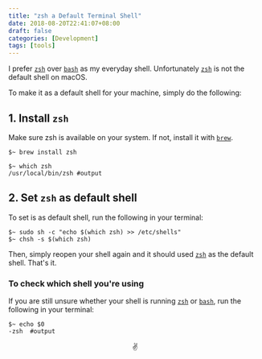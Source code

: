 ```yaml
---
title: "zsh a Default Terminal Shell"
date: 2018-08-20T22:41:07+08:00
draft: false
categories: [Development]
tags: [tools]
---
```


I prefer [`zsh`][1] over [`bash`][2] as my everyday shell.
Unfortunately [`zsh`][1] is not the default shell on macOS.

To make it as a default shell for your machine, simply do the following:

## 1. Install `zsh`

Make sure zsh is available on your system. If not, install it with [`brew`][3].

```
$~ brew install zsh

$~ which zsh
/usr/local/bin/zsh #output
```

## 2. Set `zsh` as default shell

To set is as default shell, run the following in your terminal:

```
$~ sudo sh -c "echo $(which zsh) >> /etc/shells"
$~ chsh -s $(which zsh)
```

Then, simply reopen your shell again and it should used [`zsh`][1] as the default shell. That's it.

### To check which shell you're using

If you are still unsure whether your shell is running [`zsh`][1] or [`bash`][2], run the following in your terminal:

```
$~ echo $0
-zsh  #output
```

<center>✌️</center>

[1]:http://www.zsh.org/
[2]:https://www.gnu.org/software/bash/
[3]:https://brew.sh/